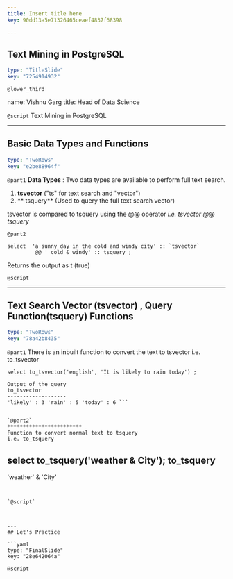 ```yaml
---
title: Insert title here
key: 90dd13a5e71326465ceaef4837f68398

---
```

## Text Mining in PostgreSQL

```yaml
type: "TitleSlide"
key: "7254914932"
```

`@lower_third`

name: Vishnu Garg
title: Head of Data Science


`@script`
Text Mining in PostgreSQL


---
## Basic Data Types and Functions

```yaml
type: "TwoRows"
key: "e2be88964f"
```

`@part1`
**Data Types** : Two data types are available to perform full text search.

1. **tsvector** ("ts" for text search and "vector")
2. ** tsquery** (Used to query the full text search vector)


tsvector is compared to tsquery using the @@ operator 
_i.e. tsvector @@ tsquery_


`@part2`
```
select  'a sunny day in the cold and windy city' :: `tsvector`
         @@ ' cold & windy' :: tsquery ;
```
Returns the output as t (true)


`@script`



---
## Text Search Vector (tsvector) , Query Function(tsquery) Functions



```yaml
type: "TwoRows"
key: "78a42b8435"
```

`@part1`
There is an inbuilt function to convert the text to tsvector
i.e. to_tsvector

```
select to_tsvector('english', 'It is likely to rain today') ;

Output of the query
to_tsvector
-------------------
'likely' : 3 'rain' : 5 'today' : 6 ```


`@part2`
************************
Function to convert normal text to tsquery
i.e. to_tsquery

```
select to_tsquery('weather & City');
to_tsquery
-----------
'weather' & 'City'
```


`@script`



---
## Let's Practice

```yaml
type: "FinalSlide"
key: "28e642064a"
```

`@script`


